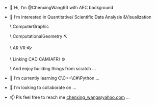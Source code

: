 - 👋 Hi, I’m @ChenxingWang93 with AEC background
- 👀 I’m interested in Quantitative/ Scientific Data Analysis &Visualization
  
  \ ComputerGraphic
  
  \ ComputationalGeometry ⛏️
  
  \ AR VR 👓
  
  \ Linking CAD CAM(AFR) ⚙️

  \ And enjoy building things from scratch ...
  
- 🌱 I’m currently learning C\C++\C#\Python ...
- 💼 I’m looking to collaborate on ...
- 📫 Pls feel free to reach me chenxing_wang@yahoo.com ...

<!---
ChenxingWang93/ChenxingWang93 is a ✨ special ✨ repository because its `README.md` (this file) appears on your GitHub profile.
You can click the Preview link to take a look at your changes.
--->
